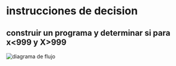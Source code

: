 # instrucciones de decision

## construir un programa y determinar si para x<999 y X>999

![diagrama de flujo](diagrama.png "diagrama de flujo")
